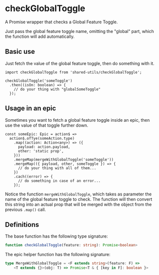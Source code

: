 # checkGlobalToggle

A Promise wrapper that checks a Global Feature Toggle.

Just pass the global feature toggle name, omitting the "global" part, which the function will add automatically. 

## Basic use

Just fetch the value of the global feature toggle, then do something with it.

```tsx
import checkGlobalToggle from 'shared-utils/checkGlobalToggle';

checkGlobalToggle('someToggle')
  .then((isOn: boolean) => {
    // do your thing with "globalSomeToggle"
  });
```

## Usage in an epic

Sometimes you want to fetch a global feature toggle inside an epic, then use the value of that toggle further down.

```tsx
const someEpic: Epic = action$ =>
  action$.ofTye(someAction.type)
    .map((action: Action<any>) => ({
      payload: action.payload,
      other: 'static prop',
    }))
    .mergeMap(mergeWithGlobalToggle('someToggle'))
    .mergeMap(({ payload, other, someToggle }) => {
      // do your thing with all of them...
    })
    .cach((error) => {
      // do something in case of an error...
    }); 

```

Notice the function `mergeWithGlobalToggle`, which takes as parameter the name of the global feature toggle to check.
The function will then convert this string into an actual prop that will be merged with the object from the previous `.map()` call.

## Definitions

The base function has the following type signature:

```ts
function checkGlobalToggle(feature: string): Promise<boolean>
```

The epic helper function has the following signature:

```ts
type MergeWithGlobalToggle = <F extends string>(feature: F) =>
    <T extends {}>(obj: T) => Promise<T & { [key in F]: boolean }>
```
